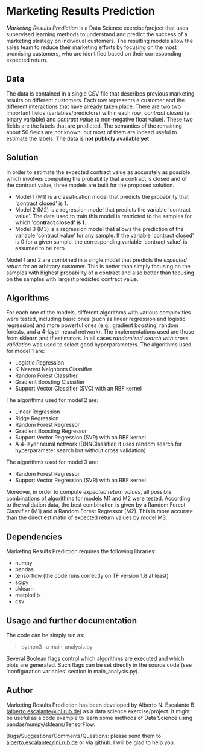 # Marketing Results Prediction

*Marketing Results Prediction* is a Data Science exercise/project that uses supervised learning methods to understand and predict the success of a marketing strategy on individual customers.
The resulting models allow the sales team to reduce their marketing efforts by focusing on the most promising customers, who are identified based on their corresponding expected return.

## Data
The data is contained in a single CSV file that describes previous marketing results on different customers. Each row represents a customer and the different interactions that have already taken place. There are two two important fields (variables/predictors) within each row: *contract closed* (a binary variable) and *contract value* (a non-negative float value). These two fields are the labels that are predicted. The semantics of the remaining about 50 fields are not known, but most of  them are indeed useful to estimate the labels.
The data is **not publicly available yet.**

## Solution 
In order to estimate the expected contract value as accurately as possible, which involves computing the probability that a contract is closed and of the contract value, three models are built for the proposed solution.
* Model 1 (M1) is a classification model that predicts the probability that 'contract closed' is 1.
* Model 2 (M2) is a regression model that predicts the variable 'contract value'. The data used to train this model is restricted to the samples for which **'contract closed' is 1.**
* Model 3 (M3) is a regression model that allows the prediction of the variable 'contract value' for any sample. If the variable 'contract closed' is 0 for a given sample, the corresponding variable 'contract value' is assumed to be zero.

Model 1 and 2 are combined in a single model that predicts the *expected return* for an arbitrary customer. This is better than simply focusing on the samples with highest probability of a contract and also better than focusing on the samples with largest predicted contract value.

## Algorithms
For each one of the models, different algorithms with various complexities were tested, including basic ones (such as linear regression and logistic regression) and more powerful ones (e.g., gradient boosting, random forests, and a 4-layer neural network). The implementations used are those from sklearn and tf.estimators. In all cases *randomized search with cross validation* was used to select good hyperparameters.
The algorithms used for model 1 are: 
* Logistic Regression
* K-Nearest Neighbors Classifier
* Random Forest Classifier
* Gradient Boosting Classifier
* Support Vector Classifier (SVC) with an RBF kernel

The algorithms used for model 2 are: 
* Linear Regression
* Ridge Regression
* Random Forest Regressor
* Gradient Boosting Regressor
* Support Vector Regression (SVR) with an RBF kernel
* A 4-layer neural network (DNNClassifier, it uses random search for hyperparameter search but without cross validation)

The algorithms used for model 3 are:
* Random Forest Regressor
* Support Vector Regression (SVR) with an RBF kernel

Moreover, in order to compute *expected return values*, all possible combinations of algorithms for models M1 and M2 were tested. According to the validation data, the best combination is given by a Random Forest Classifier (M1) and a Random Forest Regressor (M2). This is more accurate than the direct estimatin of expected return values by model M3.

## Dependencies
Marketing Results Prediction requires the following libraries:
* numpy
* pandas
* tensorflow (the code runs correctly on TF version 1.8 at least)
* scipy
* sklearn
* matplotlib
* csv


## Usage and further documentation
The code can be simply run as:
  > python3 -u main_analysis.py

Several Boolean flags control which algorithms are executed and which plots are generated. Such flags can be set directly in the source code (see 'configuration variables' section in main_analysis.py).


## Author
Marketing Results Prediction has been developed by Alberto N. Escalante B. (alberto.escalante@ini.rub.de) as a data science exercise/project. It might be useful as a code example to learn some methods of Data Science using pandas/numpy/sklearn/TensorFlow.

Bugs/Suggestions/Comments/Questions: please send them to alberto.escalante@ini.rub.de or via github.
I will be glad to help you.
